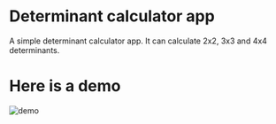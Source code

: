 # Determinant calculator app
A simple determinant calculator app. It can calculate 2x2, 3x3 and 4x4 determinants.


# Here is a demo

![demo](https://user-images.githubusercontent.com/56734609/101973264-a5b7b200-3c58-11eb-9cec-367f4c35e0c7.gif)
